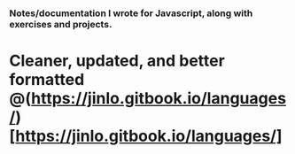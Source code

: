 ### Notes/documentation I wrote for Javascript, along with exercises and projects.



# Cleaner, updated, and better formatted @(https://jinlo.gitbook.io/languages/)[https://jinlo.gitbook.io/languages/]
